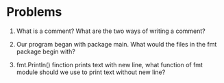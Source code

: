 # Problems

1. What is a comment? What are the two ways of writing a comment?

2. Our program began with package main. What would the files in the fmt package begin with?

3. fmt.Println() finction prints text with new line, what function of fmt module should we use to print text without new line?